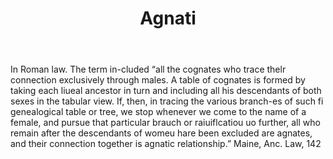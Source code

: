 ---
title: Agnati
permalink: "/definitions/agnati.html"
body: In Roman law. The term in-cluded “all the cognates who trace thelr connection
  exclusively through males. A table of cognates is formed by taking each liueal ancestor
  in turn and including all his descendants of both sexes in the tabular view. If,
  then, in tracing the various branch-es of such fi genealogical table or tree, we
  stop whenever we come to the name of a female, and pursue that particular brauch
  or raiuiflcatiou uo further, all who remain after the descendants of womeu hare
  been excluded are agnates, and their connection together is agnatic relationship.”
  Maine, Anc. Law, 142
published_at: '2018-07-07'
layout: post
---